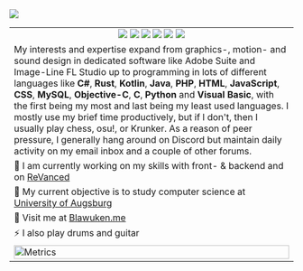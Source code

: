 <img src="https://github.com/Blawuken/Blawuken/assets/13122796/2a83da91-9182-47bf-a5ef-68575cdf4ee3">
<table>
  <tr>
    <td align=center>
      <img src="https://hits.seeyoufarm.com/api/count/incr/badge.svg?url=https%3A%2F%2Fgithub.com%2FBlawuken&icon=github.svg&icon_color=%23FFFFFF&title=hits&edge_flat=false">
      <img src="https://img.shields.io/github/followers/Blawuken">
      <img src="https://img.shields.io/reddit/user-karma/combined/Blawuken?style=social">
      <img src="https://img.shields.io/twitter/follow/Blawuken?style=social">
      <img src="https://img.shields.io/youtube/channel/views/UCk9pnU2BGmIafksQPvTJfuA?style=social">
      <img src="https://img.shields.io/github/stars/Blawuken?style=social">
    </td>
  </tr>
  <tr>
    <td>
      My interests and expertise expand from graphics-, motion- and sound design in dedicated software like Adobe Suite and Image-Line FL Studio up to programming in lots of different languages like <b>C#</b>, <b>Rust</b>, <b>Kotlin</b>, <b>Java</b>, <b>PHP</b>, <b>HTML</b>, <b>JavaScript</b>, <b>CSS</b>, <b>MySQL</b>, <b>Objective-C</b>, <b>C</b>, <b>Python</b> and <b>Visual Basic</b>, with the first
      being my most and last being my least used languages. I mostly use my brief time productively, but if I don't, then I usually play chess, osu!, or Krunker.
      As a reason of peer pressure, I generally hang around on Discord but maintain daily activity on my email inbox and a couple of other forums.
  </td>
</tr>
<tr>
  <td>🔭 I am currently working on my skills with front- & backend and on <a href=https://github.com/revanced>ReVanced</a></td>
</tr>
<tr>
  <td>🥇 My current objective is to study computer science at <a href=https://www.uni-augsburg.de>University of Augsburg</a></td>
</tr>
<tr>
  <td>👤 Visit me at <a href=https://Blawuken.me>Blawuken.me</a></td>
</tr>
<tr>
  <td>⚡ I also play drums and guitar</td>
</tr>
<tr>
  <td>
    <img src="https://github.com/Blawuken/Blawuken/blob/main/github-metrics.svg" alt="Metrics" width="100%">
  </td>
</tr>
</table>
